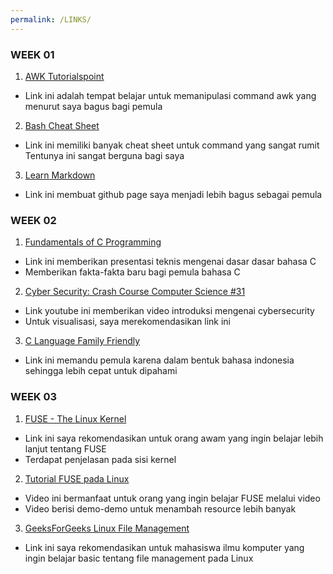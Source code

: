 ```yaml
---
permalink: /LINKS/
---
```


### WEEK 01
1. [AWK Tutorialspoint](https://www.tutorialspoint.com/awk/index.htmi)
* Link ini adalah tempat belajar untuk memanipulasi command awk yang 
menurut saya bagus bagi pemula
2. [Bash Cheat Sheet](https://www.educative.io/blog/bash-shell-command-cheat-sheet)
* Link ini memiliki banyak cheat sheet untuk command yang sangat rumit
Tentunya ini sangat berguna bagi saya
3. [Learn Markdown](https://www.markdownguide.org/)
* Link ini membuat github page saya menjadi lebih bagus sebagai pemula

### WEEK 02
1. [Fundamentals of C Programming](https://www.researchgate.net/publication/342640273_Fundamentals_of_C_Programming)
* Link ini memberikan presentasi teknis mengenai dasar dasar bahasa C
* Memberikan fakta-fakta baru bagi pemula bahasa C
2. [Cyber Security: Crash Course Computer Science #31](https://www.youtube.com/wach?v=bPVaO1J61n0)
* Link youtube ini memberikan video introduksi mengenai cybersecurity
* Untuk visualisasi, saya merekomendasikan link ini
3. [C Language Family Friendly](https://www.petanikode.com/tutorial/c/)
* Link ini memandu pemula karena dalam bentuk bahasa indonesia sehingga lebih cepat untuk dipahami

### WEEK 03
1. [FUSE - The Linux Kernel](https://www.kernel.org/doc/html/latest/filesystems/fuse.html)
* Link ini saya rekomendasikan untuk orang awam yang ingin belajar lebih lanjut tentang FUSE
* Terdapat penjelasan pada sisi kernel
2. [Tutorial FUSE pada Linux](https://www.youtube.com/watch?v=Utkwg9Mwtsg)
* Video ini bermanfaat untuk orang yang ingin belajar FUSE melalui video
* Video berisi demo-demo untuk menambah resource lebih banyak
3. [GeeksForGeeks Linux File Management](https://www.geeksforgeeks.org/file-management-in-linux/)
* Link ini saya rekomendasikan untuk mahasiswa ilmu komputer yang ingin belajar basic tentang file management pada Linux
